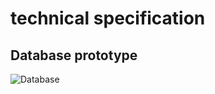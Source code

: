 # technical specification

## Database prototype
![Database](http://www.plantuml.com/plantuml/svg/fLLDZvim4BtpAqRfWNQLHDehfpriArNz4MXY9gmRy21Zaesg_FUE2J4Ei9jAzIaPZzzxyybBwz2whgxW5HtkiAKaQL0Ti2JGTSFMmPy4vF3kDoatsFAzhcYuyCTWJHaSqQetjC5wzSsWG4TErmJXHaXTrsRmtNJrrvGFwHhI4rgZJUb_7ZZzrljUOchBftoPtcbN2R-ZTnTiHwmwiUqhnj7ebLprZ2PgbTMDqsmYX4joIPAORFMyWat19xE1rTDggcNCcM9ByEMrFw8mrb_paMeoRYvychZ_q-wFujfJjNSXnM94jICxBM7a7FcMbhicLsmAxQdQE81pGxSoeYdITSfsgNQe_CiH8oPcQP4TSqLe9hZJl8JdzrSBJ4FcVHb3sliILhHtc_vdNBuX6vCYJ-F-mEtAcCoorBij8sNGe1LD7poQOeyEOwDPyl9bOExdqs7vwLnE2elDs-DsF6XJF4B9kRdrnZX0NaoK1VcRN2bdYOuG1fUXKlxDMC6diO83NZHuHlPNM0kX6nHtToFt82Ktc7nXMeUX-cJHmCAa7RNiLwoM01kocWkjj3jdyDD8RmdOWwKwsmq3cuoHRAaR2FXzkmPiBB_tEmDu3nwd96cg5evrxX_qBsS2jzjmdomCSKikdsIxt-dSMINAWc78VGO_P2VgqloYyxz58VgmLQF08LLAjFbAIoHiTQcDXDdZhACFIrVxUwmgQD-ugmhO4Jnl-tio1GJCfLWaxi0hUcwzqpThrrnxRjOVo_jbqJDv4GdogVqB "Database")